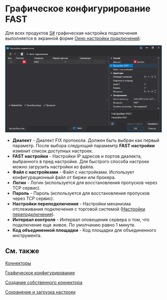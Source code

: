 # Графическое конфигурирование FAST

Для всех продуктов [S\#](StockSharpAbout.md) графическая настройка подключения выполняется в экранной форме [Окно настройки подключений](API_UI_ConnectorWindow.md):

![API GUI Settings FAST](../images/API_GUI_Settings_FAST.png)

- **Диалект** \- Диалект FIX протокола. Должен быть выбран как первый параметр. После выбора следующий парамемтр **FAST настройки** изменит список доступных настроек.
- **FAST настройки** \- Настройки IP адресов и портов диалекта, выбранного в пред настройке. Для быстрого способа настроек можно загрузить настройки из файла.
- **Файл с настройками** \- Файл с настройками. Использует конфигурационный файл от биржи или брокера.
- **Логин** \- Логин (используется для восстановления пропусков через TCP сервис).
- **Пароль** \- Пароль (используется для восстановления пропусков через TCP сервис).
- **Настройки переподключения** \- Настройки механизма отслеживания подключения с торговой системой ([Настройки переподключения](Reconnect.md)). 
- **Интервал контроля** \- Интервал оповещения сервера о том, что подключение еще живое. По умолчанию равно 1 минуте. 
- **Код объединенной площадки** \- Код площадки для объединенного инструмента. 

## См. также

[Коннекторы](API_Connectors.md)

[Графическое конфигурирование](API_ConnectorsUIConfiguration.md)

[Создание собственного коннектора](ConnectorCreating.md)

[Сохранение и загрузка настроек](API_Connectors_SaveConnectorSettings.md)
